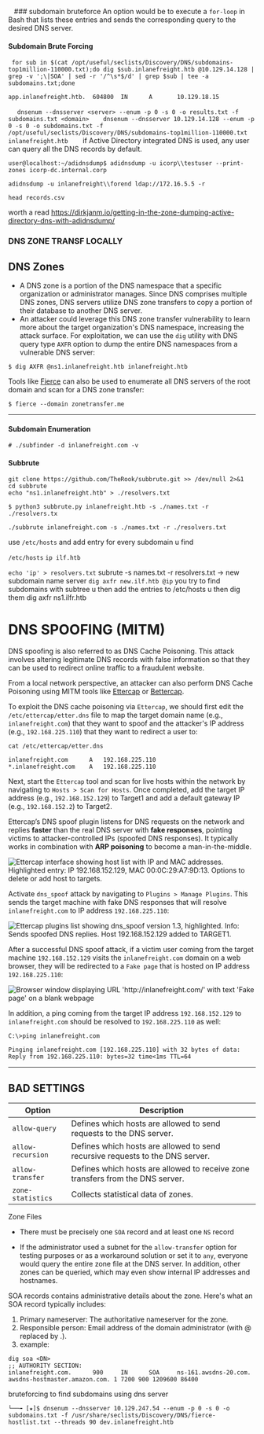  
 ### subdomain bruteforce
An option would be to execute a `for-loop` in Bash that lists these entries and sends the corresponding query to the desired DNS server.

#### Subdomain Brute Forcing

```shell-session
 for sub in $(cat /opt/useful/seclists/Discovery/DNS/subdomains-top1million-110000.txt);do dig $sub.inlanefreight.htb @10.129.14.128 | grep -v ';\|SOA' | sed -r '/^\s*$/d' | grep $sub | tee -a subdomains.txt;done
 
app.inlanefreight.htb.  604800  IN      A       10.129.18.15
```



 ```
 dnsenum --dnsserver <server> --enum -p 0 -s 0 -o results.txt -f subdomains.txt <domain>
 
 dnsenum --dnsserver 10.129.14.128 --enum -p 0 -s 0 -o subdomains.txt -f /opt/useful/seclists/Discovery/DNS/subdomains-top1million-110000.txt inlanefreight.htb
 ```
 
 if Active Directory integrated DNS is used, any user can query all the DNS records by default.
```
user@localhost:~/adidnsdump$ adidnsdump -u icorp\\testuser --print-zones icorp-dc.internal.corp
```


```shell-session
adidnsdump -u inlanefreight\\forend ldap://172.16.5.5 -r

head records.csv 
```

worth a read
https://dirkjanm.io/getting-in-the-zone-dumping-active-directory-dns-with-adidnsdump/
### DNS ZONE TRANSF LOCALLY

## DNS Zones

- A DNS zone is a portion of the DNS namespace that a specific organization or administrator manages. Since DNS comprises multiple DNS zones, DNS servers utilize DNS zone transfers to copy a portion of their database to another DNS server.
- An attacker could leverage this DNS zone transfer vulnerability to learn more about the target organization's DNS namespace, increasing the attack surface. For exploitation, we can use the `dig` utility with DNS query type `AXFR` option to dump the entire DNS namespaces from a vulnerable DNS server:


```shell-session
$ dig AXFR @ns1.inlanefreight.htb inlanefreight.htb
```

Tools like [Fierce](https://github.com/mschwager/fierce) can also be used to enumerate all DNS servers of the root domain and scan for a DNS zone transfer:

```shell-session
$ fierce --domain zonetransfer.me
```

---
#### Subdomain Enumeration

```shell-session
# ./subfinder -d inlanefreight.com -v       
```
#### Subbrute

```shell-session
git clone https://github.com/TheRook/subbrute.git >> /dev/null 2>&1
cd subbrute
echo "ns1.inlanefreight.htb" > ./resolvers.txt
```

```
$ python3 subbrute.py inlanefreight.htb -s ./names.txt -r ./resolvers.tx
```


```
./subbrute inlanefreight.com -s ./names.txt -r ./resolvers.txt
```

use `/etc/hosts` and add entry for every subdomain u find

`/etc/hosts`
`ip ilf.htb`

`echo 'ip' > resolvers.txt`
subrute -s names.txt -r resolvers.txt
-> new subdomain name server
`dig axfr new.ilf.htb @ip`
you try to find subdomains with subtree
u then add the entries to /etc/hosts
u then dig them dig axfr ns1.ilfr.htb


# DNS SPOOFING (MITM)

DNS spoofing is also referred to as DNS Cache Poisoning. This attack involves altering legitimate DNS records with false information so that they can be used to redirect online traffic to a fraudulent website.



From a local network perspective, an attacker can also perform DNS Cache Poisoning using MITM tools like [Ettercap](https://www.ettercap-project.org/) or [Bettercap](https://www.bettercap.org/).

To exploit the DNS cache poisoning via `Ettercap`, we should first edit the `/etc/ettercap/etter.dns` file to map the target domain name (e.g., `inlanefreight.com`) that they want to spoof and the attacker's IP address (e.g., `192.168.225.110`) that they want to redirect a user to:

```shell-session
cat /etc/ettercap/etter.dns

inlanefreight.com      A   192.168.225.110
*.inlanefreight.com    A   192.168.225.110
```

Next, start the `Ettercap` tool and scan for live hosts within the network by navigating to `Hosts > Scan for Hosts`. Once completed, add the target IP address (e.g., `192.168.152.129`) to Target1 and add a default gateway IP (e.g., `192.168.152.2`) to Target2.


Ettercap’s DNS spoof plugin listens for DNS requests on the network and replies **faster** than the real DNS server with **fake responses**, pointing victims to attacker-controlled IPs (spoofed DNS responses). It typically works in combination with **ARP poisoning** to become a man-in-the-middle.

![Ettercap interface showing host list with IP and MAC addresses. Highlighted entry: IP 192.168.152.129, MAC 00:0C:29:A7:9D:13. Options to delete or add host to targets.](https://academy.hackthebox.com/storage/modules/116/target.png)

Activate `dns_spoof` attack by navigating to `Plugins > Manage Plugins`. This sends the target machine with fake DNS responses that will resolve `inlanefreight.com` to IP address `192.168.225.110`:

![Ettercap plugins list showing dns_spoof version 1.3, highlighted. Info: Sends spoofed DNS replies. Host 192.168.152.129 added to TARGET1.](https://academy.hackthebox.com/storage/modules/116/etter_plug.png)

After a successful DNS spoof attack, if a victim user coming from the target machine `192.168.152.129` visits the `inlanefreight.com` domain on a web browser, they will be redirected to a `Fake page` that is hosted on IP address `192.168.225.110`:

![Browser window displaying URL 'http://inlanefreight.com/' with text 'Fake page' on a blank webpage](https://academy.hackthebox.com/storage/modules/116/etter_site.png)

In addition, a ping coming from the target IP address `192.168.152.129` to `inlanefreight.com` should be resolved to `192.168.225.110` as well:


```cmd-session
C:\>ping inlanefreight.com

Pinging inlanefreight.com [192.168.225.110] with 32 bytes of data:
Reply from 192.168.225.110: bytes=32 time<1ms TTL=64
```

----------
## BAD SETTINGS

| **Option**        | **Description**                                                                |
| ----------------- | ------------------------------------------------------------------------------ |
| `allow-query`     | Defines which hosts are allowed to send requests to the DNS server.            |
| `allow-recursion` | Defines which hosts are allowed to send recursive requests to the DNS server.  |
| `allow-transfer`  | Defines which hosts are allowed to receive zone transfers from the DNS server. |
| `zone-statistics` | Collects statistical data of zones.                                            |

Zone Files
-	There must be precisely one `SOA` record and at least one `NS` record

- If the administrator used a subnet for the `allow-transfer` option for testing purposes or as a workaround solution or set it to `any`, everyone would query the entire zone file at the DNS server. In addition, other zones can be queried, which may even show internal IP addresses and hostnames.

SOA records
contains administrative details about the zone. Here's what an SOA record typically includes:
1. Primary nameserver: The authoritative nameserver for the zone.
2. Responsible person: Email address of the domain administrator (with @ replaced by .).
3. example:
```shell-session
dig soa <DN>
;; AUTHORITY SECTION:
inlanefreight.com.      900     IN      SOA     ns-161.awsdns-20.com. awsdns-hostmaster.amazon.com. 1 7200 900 1209600 86400
```


bruteforcing  to find subdomains using dns server 
``` title:find-sub-dnsenum
└──╼ [★]$ dnsenum --dnsserver 10.129.247.54 --enum -p 0 -s 0 -o subdomains.txt -f /usr/share/seclists/Discovery/DNS/fierce-hostlist.txt --threads 90 dev.inlanefreight.htb